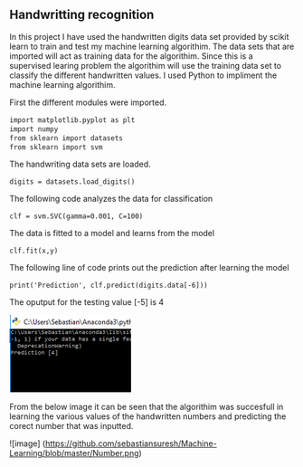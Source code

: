 ## Handwritting recognition   

In this project I have used the handwritten digits data set provided by scikit learn to train and test my machine learning algorithim. The data sets that are imported will act as training data for the algorithim. Since this is a supervised learing problem the algorithim will use the training data set to classify the different handwritten values.
I used Python to impliment the machine learning algorithim.

First the different modules were imported. 
```
import matplotlib.pyplot as plt
import numpy
from sklearn import datasets
from sklearn import svm
```
The handwriting data sets are loaded.

```
digits = datasets.load_digits()
```

The following code analyzes the data for classification 
```
clf = svm.SVC(gamma=0.001, C=100)
 ```
 
 The data is fitted to a model and learns from the model
 ```
 clf.fit(x,y)
 ```
 
 The following line of code prints out the prediction after learning the model
 ```
 print('Prediction', clf.predict(digits.data[-6]))
 ```
 
 The oputput for the testing value [-5] is 4
 
 ![image](https://github.com/sebastiansuresh/Machine-Learning/blob/master/prediction.png)
 
 From the below image it can be seen that the algorithim was succesfull in learning the various values of the handwritten numbers and predicting the corect number that was inputted.
 
 ![image] (https://github.com/sebastiansuresh/Machine-Learning/blob/master/Number.png)


